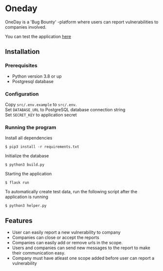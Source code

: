# Oneday
OneDay is a 'Bug Bounty' -platform where users can report vulnerabilities to companies involved.

You can test the application [here](https://onedaybb.herokuapp.com)
## Installation

### Prerequisites
* Python version 3.8 or up
* Postgresql database

### Configuration
Copy `src/.env.example` to `src/.env`.<br>
Set `DATABASE_URL` to PostgreSQL database connection string<br>
Set `SECRET_KEY` to application secret

### Running the program
Install all dependencies
```
$ pip3 install -r requirements.txt
```

Initialize the database
```
$ python3 build.py
```

Starting the application
```
$ flask run
```

To automatically create test data, run the following script after the application is running
```
$ python3 helper.py
```
## Features
* User can easily report a new vulnerability to company
* Companies can close or accept the reports
* Companies can easily add or remove urls in the scope. 
* Users and companies can send new messages to the report to make their communication easy.
* Company must have atleast one scope added before user can report a vulnerability
